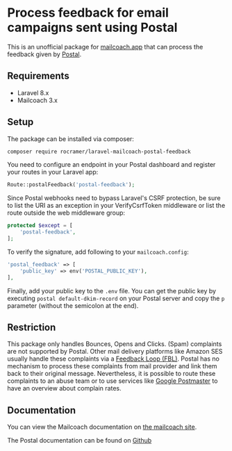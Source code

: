 # Process feedback for email campaigns sent using Postal

This is an unofficial package for [mailcoach.app](https://mailcoach.app/) that can process the feedback given by [Postal](https://github.com/postalhq/postal).

## Requirements

* Laravel 8.x
* Mailcoach 3.x

## Setup

The package can be installed via composer:

```bash
composer require rocramer/laravel-mailcoach-postal-feedback
```
You need to configure an endpoint in your Postal dashboard and register your routes in your Laravel app:

```php
Route::postalFeedback('postal-feedback');
```

Since Postal webhooks need to bypass Laravel's CSRF protection, be sure to list the URI as an exception in your VerifyCsrfToken middleware or list the route outside the web middleware group:

```php
protected $except = [
    'postal-feedback',
];
```
To verify the signature, add following to your `mailcoach.config`:

```php
'postal_feedback' => [
    'public_key' => env('POSTAL_PUBLIC_KEY'),
],
```
Finally, add your public key to the `.env` file.  You can get the public key by executing `postal default-dkim-record` on your Postal server and copy the `p` parameter (without the semicolon at the end).

## Restriction

This package only handles Bounces, Opens and Clicks. (Spam) complaints are not supported by Postal. Other mail delivery platforms like Amazon SES usually handle these complaints via a [Feedback Loop (FBL)](https://support.google.com/mail/answer/6254652?hl=en). Postal has no mechanism to process these complaints from mail provider and link them back to their original message. Nevertheless, it is possible to route these complaints to an abuse team or to use services like [Google Postmaster](https://www.google.com/url?sa=t&rct=j&q=&esrc=s&source=web&cd=&cad=rja&uact=8&ved=2ahUKEwi-77anwZ_sAhXhzoUKHWjFC1UQFjAAegQIAhAC&url=https%3A%2F%2Fwww.gmail.com%2Fpostmaster%2F&usg=AOvVaw1BGfC42LJItAWxj8MhLBHe) to have an overview about complain rates.

## Documentation

You can view the Mailcoach documentation on [the mailcoach site](https://mailcoach.app).

The Postal documentation can be found on [Github](https://github.com/postalhq/postal/wiki)
